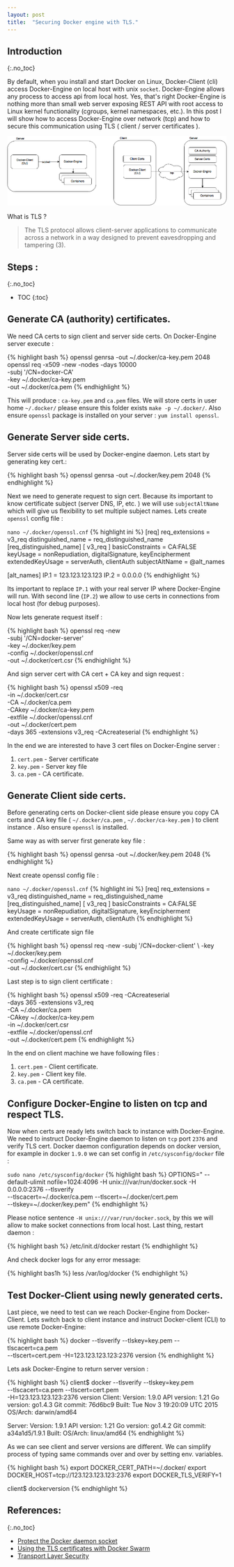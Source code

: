 ```yaml
---
layout: post
title:  "Securing Docker engine with TLS."
---
```


Introduction
------------
{:.no_toc}

By default, when you install and start Docker on Linux, Docker-Client (cli) access Docker-Engine on local host with unix `socket`. Docker-Engine allows any process to access api from local host. Yes, that's right Docker-Engine is nothing more than small web server exposing REST API with root access to Linux kernel functionality (cgroups, kernel namespaces, etc.). In this post I will show how to access Docker-Engine over network (tcp) and how to secure this communication using TLS ( client / server certificates ).

![Docker overview](/images/2016-03-30-secure-docker/docker-tls.png)

What is TLS ?

> The TLS protocol allows client-server applications to communicate across a network in a way designed to prevent eavesdropping and tampering (3).

Steps :
-------
{:.no_toc}

* TOC
{:toc}

Generate CA (authority) certificates.
-----------------------------------------

We need CA certs to sign client and server side certs. On Docker-Engine server execute :

{% highlight bash %}
openssl genrsa -out ~/.docker/ca-key.pem 2048
openssl req -x509 -new -nodes -days 10000 \
  -subj '/CN=docker-CA' \
  -key ~/.docker/ca-key.pem \
  -out ~/.docker/ca.pem 
{% endhighlight %}

This will produce : `ca-key.pem` and `ca.pem` files. We will store certs in user home `~/.docker/` please ensure this folder exists `make -p ~/.docker/`. Also ensure `openssl` package is installed on your server : `yum install openssl`.

Generate Server side certs.
---------------------------

Server side certs will be used by Docker-engine daemon. Lets start by generating key cert.:

{% highlight bash %}
openssl genrsa -out ~/.docker/key.pem 2048 
{% endhighlight %}

Next we need to generate request to sign cert. Because its important to know certificate subject (server DNS, IP, etc. ) we will use `subjectAltName` which will give us flexibility  to set multiple subject names. Lets create `openssl` config file :  

`nano ~/.docker/openssl.cnf`
{% highlight ini %}
[req]
req_extensions = v3_req
distinguished_name = req_distinguished_name
[req_distinguished_name]
[ v3_req ]
basicConstraints = CA:FALSE
keyUsage = nonRepudiation, digitalSignature, keyEncipherment
extendedKeyUsage = serverAuth, clientAuth
subjectAltName = @alt_names

[alt_names]
IP.1 = 123.123.123.123
IP.2 = 0.0.0.0
{% endhighlight %}

Its important to replace `IP.1` with your real server IP where Docker-Engine will run. With second line (`IP.2`) we allow to use certs in connections from local host (for debug purposes).  
 
Now lets generate request itself : 
 
{% highlight bash %}
openssl req -new \
  -subj '/CN=docker-server' \
  -key ~/.docker/key.pem \
  -config ~/.docker/openssl.cnf \
  -out ~/.docker/cert.csr 
{% endhighlight %}

And sign server cert with CA cert + CA key and sign request : 

{% highlight bash %}
openssl x509 -req \
  -in ~/.docker/cert.csr \
  -CA ~/.docker/ca.pem \
  -CAkey ~/.docker/ca-key.pem \
  -extfile ~/.docker/openssl.cnf \
  -out ~/.docker/cert.pem \
  -days 365 -extensions v3_req -CAcreateserial 
{% endhighlight %}

In the end we are interested to have 3 cert files on Docker-Engine server : 
1. `cert.pem` - Server certificate 
2. `key.pem` - Server key file 
3. `ca.pem` - CA certificate. 


Generate Client side certs.
---------------------------

Before generating certs on Docker-client side please ensure you copy CA certs and CA key file  ( `~/.docker/ca.pem` , `~/.docker/ca-key.pem` ) to client instance . Also ensure `openssl` is installed.  

Same way as with server first generate key file : 

{% highlight bash %}
openssl genrsa -out ~/.docker/key.pem 2048
{% endhighlight %}

Next create openssl config file : 

`nano ~/.docker/openssl.cnf`
{% highlight ini %}
[req]
req_extensions = v3_req
distinguished_name = req_distinguished_name
[req_distinguished_name]
[ v3_req ]
basicConstraints = CA:FALSE
keyUsage = nonRepudiation, digitalSignature, keyEncipherment
extendedKeyUsage = serverAuth, clientAuth
{% endhighlight %}

And create certificate sign file 

{% highlight bash %}
openssl req -new -subj '/CN=docker-client' \ 
  -key ~/.docker/key.pem \
  -config ~/.docker/openssl.cnf \
  -out ~/.docker/cert.csr 
{% endhighlight %}

Last step is to sign client certificate : 

{% highlight bash %}
openssl x509 -req -CAcreateserial \
  -days 365 -extensions v3_req \
  -CA ~/.docker/ca.pem \
  -CAkey ~/.docker/ca-key.pem \
  -in ~/.docker/cert.csr \
  -extfile ~/.docker/openssl.cnf \
  -out ~/.docker/cert.pem 
{% endhighlight %}

In the end on client machine we have following files : 
1. `cert.pem` - Client certificate. 
2. `key.pem` - Client key file.
3. `ca.pem` - CA certificate. 

Configure Docker-Engine to listen on tcp and respect TLS. 
---------------------------------------------------------

Now when certs are ready lets switch back to instance with Docker-Engine. We need to instruct Docker-Engine daemon to listen on `tcp` port `2376` and verify TLS cert. Docker daemon configuration depends on docker version, for example in docker `1.9.0` we can set config in `/etc/sysconfig/docker` file : 

`sudo nano /etc/sysconfig/docker`
{% highlight bash %}
OPTIONS=" --default-ulimit nofile=1024:4096 
-H unix:///var/run/docker.sock -H 0.0.0.0:2376 --tlsverify \
--tlscacert=~/.docker/ca.pem --tlscert=~/.docker/cert.pem \
--tlskey=~/.docker/key.pem"
{% endhighlight %}

Please notice sentence `-H unix:///var/run/docker.sock`, by this we will allow to make socket connections from local host. Last thing, restart daemon : 

{% highlight bash %}
/etc/init.d/docker restart 
{% endhighlight %}

And check docker logs for any error message:  

{% highlight bas1h %}
less /var/log/docker
{% endhighlight %}

Test Docker-Client using newly generated certs.
-----------------------------------------------

Last piece, we need to test can we reach Docker-Engine from Docker-Client. Lets switch back to client instance and instruct Docker-client (CLI) to use remote Docker-Engine: 

{% highlight bash %}
docker --tlsverify --tlskey=key.pem --tlscacert=ca.pem \
  --tlscert=cert.pem -H=123.123.123.123:2376 version
{% endhighlight %}

Lets ask Docker-Engine to return server version : 

{% highlight bash %}
client$ docker --tlsverify --tlskey=key.pem \
  --tlscacert=ca.pem --tlscert=cert.pem \
  -H=123.123.123.123:2376 version
Client:
 Version:      1.9.0
 API version:  1.21
 Go version:   go1.4.3
 Git commit:   76d6bc9
 Built:        Tue Nov  3 19:20:09 UTC 2015
 OS/Arch:      darwin/amd64

Server:
 Version:      1.9.1
 API version:  1.21
 Go version:   go1.4.2
 Git commit:   a34a1d5/1.9.1
 Built:
 OS/Arch:      linux/amd64
{% endhighlight %}

As we can see client and server versions are different. 
We can simplify process of typing same commands over and over by setting env. variables. 

{% highlight bash %}
export DOCKER_CERT_PATH=~/.docker/
export DOCKER_HOST=tcp://123.123.123.123:2376
export DOCKER_TLS_VERIFY=1

client$ dockerversion
{% endhighlight %}


References: 
-----------
{:.no_toc}

* [Protect the Docker daemon socket](https://docs.docker.com/engine/security/https/)
* [Using the TLS certificates with Docker Swarm](http://tech.paulcz.net/2016/01/secure-docker-with-tls)
* [Transport Layer Security](https://en.wikipedia.org/wiki/Transport_Layer_Security)
